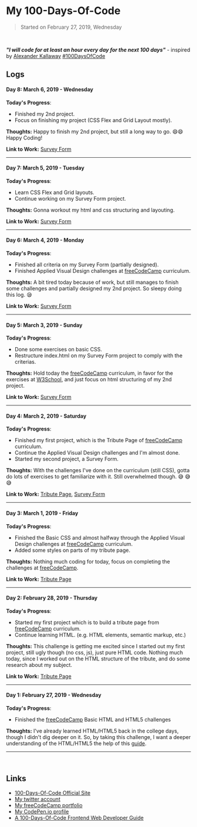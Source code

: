 # My 100-Days-Of-Code

> Started on February 27, 2019, Wednesday

<br/>

***"I will code for at least an hour every day for the next 100 days"*** - inspired by [Alexander Kallaway](https://github.com/Kallaway) [#100DaysOfCode](https://www.100daysofcode.com/)

## Logs

#### Day 8: March 6, 2019 - Wednesday

**Today's Progress**: 

- Finished my 2nd project.
- Focus on finishing my project (CSS Flex and Grid Layout mostly).

**Thoughts:** Happy to finish my 2nd project, but still a long way to go. :smile::smile: Happy Coding!

**Link to Work:** [Survey Form](https://github.com/benmontales/100DaysOfCode-Projects/tree/master/survey-form)

------

#### Day 7: March 5, 2019 - Tuesday

**Today's Progress**: 

- Learn CSS Flex and Grid layouts.
- Continue working on my Survey Form project.

**Thoughts:** Gonna workout my html and css structuring and layouting. 

**Link to Work:** [Survey Form](https://github.com/benmontales/100DaysOfCode-Projects/tree/master/survey-form)

------

#### Day 6: March 4, 2019 - Monday

**Today's Progress**: 

- Finished all criteria on my Survey Form (partially designed).
- Finished Applied Visual Design challenges at [freeCodeCamp](https://www.freecodecamp.org/) curriculum.

**Thoughts:** A bit tired today because of work, but still manages to finish some challenges and partially designed my 2nd project. So sleepy doing this log. :sleepy: 

**Link to Work:** [Survey Form](https://github.com/benmontales/100DaysOfCode-Projects/tree/master/survey-form)

------

#### Day 5: March 3, 2019 - Sunday

**Today's Progress**: 

- Done some exercises on basic CSS.
- Restructure index.html on my Survey Form project to comply with the criterias.

**Thoughts:** Hold today the [freeCodeCamp](https://www.freecodecamp.org/) curriculum, in favor for the exercises at [W3School](https://www.w3schools.com), and just focus on html structuring of my 2nd project. 

**Link to Work:** [Survey Form](https://github.com/benmontales/100DaysOfCode-Projects/tree/master/survey-form)

------

#### Day 4: March 2, 2019 - Saturday

**Today's Progress**: 

- Finished my first project, which is the Tribute Page of [freeCodeCamp](https://www.freecodecamp.org/) curriculum.
- Continue the Applied Visual Design challenges and I'm almost done.
- Started my second project, a Survey Form.

**Thoughts:** With the challenges I've done on the curriculum (still CSS), gotta do lots of exercises to get familiarize with it. Still overwhelmed though. :sweat_smile: :sweat_smile: :sweat_smile:

**Link to Work:** [Tribute Page](https://github.com/benmontales/100DaysOfCode-Projects/tree/master/tribute-page), [Survey Form](https://github.com/benmontales/100DaysOfCode-Projects/tree/master/survey-form)

------

#### Day 3: March 1, 2019 - Friday

**Today's Progress**: 

- Finished the Basic CSS and almost halfway through the Applied Visual Design challenges at [freeCodeCamp](https://www.freecodecamp.org/) curriculum.
- Added some styles on parts of my tribute page.

**Thoughts:** Nothing much coding for today, focus on completing the challenges at [freeCodeCamp](https://www.freecodecamp.org/).

**Link to Work:** [Tribute Page](https://github.com/benmontales/100DaysOfCode-Projects/tree/master/tribute-page)

------

#### Day 2: February 28, 2019 - Thursday

**Today's Progress**: 

- Started my first project which is to build a tribute page from [freeCodeCamp](https://www.freecodecamp.org/) curriculum.
- Continue learning HTML. (e.g. HTML elements, semantic markup, etc.)

**Thoughts:** This challenge is getting me excited since I started out my first project, still ugly though (no css, js), just pure HTML code. Nothing much today, since I worked out on the HTML structure of the tribute, and do some research about my subject.

**Link to Work:** [Tribute Page](https://github.com/benmontales/100DaysOfCode-Projects/tree/master/tribute-page)

------

#### Day 1: February 27, 2019 - Wednesday

**Today's Progress**: 

- Finished the [freeCodeCamp](https://www.freecodecamp.org/) Basic HTML and HTML5 challenges

**Thoughts:** I've already learned HTML/HTML5 back in the college days, though I didn't dig deeper on it. So, by taking this challenge, I want a deeper understanding of the HTML/HTML5 the help of this [guide](https://github.com/nas5w/100-days-of-code-frontend).

------

<br/>

## Links

- [100-Days-Of-Code Official Site](https://www.100daysofcode.com/)
- [My twitter account](https://twitter.com/benmontales)
- [My freeCodeCamp portfolio](https://www.freecodecamp.org/benmontales)
- [My CodePen.io profile](https://codepen.io/benmontales)
- [A 100-Days-Of-Code Frontend Web Developer Guide](https://github.com/nas5w/100-days-of-code-frontend)

